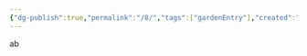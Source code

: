 ```yaml
---
{"dg-publish":true,"permalink":"/8/","tags":["gardenEntry"],"created":"2024-01-01T19:45:52.852+08:00","updated":"2024-01-06T15:14:20.934+08:00"}
---
```


ab